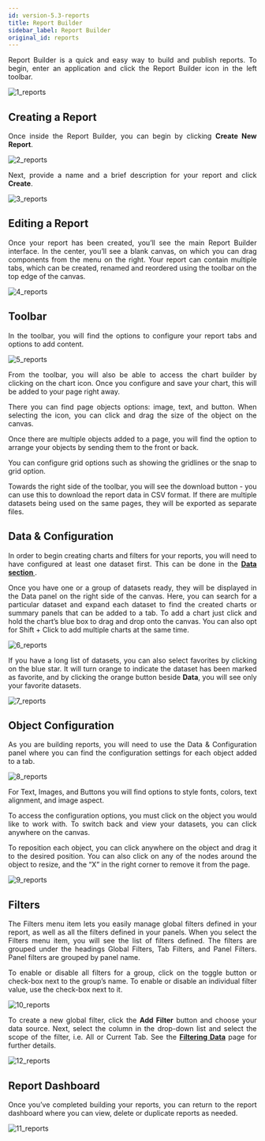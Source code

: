 ```yaml
---
id: version-5.3-reports
title: Report Builder
sidebar_label: Report Builder
original_id: reports
---
```


<div style="text-align: justify">

Report Builder is a quick and easy way to build and publish reports. To begin, enter an application and click the Report Builder icon in the left toolbar.

![1_reports](https://s3.amazonaws.com/cdn.qrvey.com/documentation_assets/ui-docs/builders/3.4.4.1_reports/1_reports.png#thumbnail-20)

## Creating a Report
Once inside the Report Builder, you can begin by clicking **Create New Report**.

![2_reports](https://s3.amazonaws.com/cdn.qrvey.com/documentation_assets/ui-docs/builders/3.4.4.1_reports/2_reports.png#thumbnail-40)

Next, provide a name and a brief description for your report and click **Create**.

![3_reports](https://s3.amazonaws.com/cdn.qrvey.com/documentation_assets/ui-docs/builders/3.4.4.1_reports/3_reports.png#thumbnail-80)

## Editing a Report
Once your report has been created, you’ll see the main Report Builder interface. In the center, you’ll see a blank canvas, on which you can drag components from the menu on the right. Your report can contain multiple tabs, which can be created, renamed and reordered using the toolbar on the top edge of the canvas.

![4_reports](https://s3.amazonaws.com/cdn.qrvey.com/documentation_assets/ui-docs/builders/3.4.4.1_reports/4_reports.png#thumbnail)

## Toolbar

In the toolbar, you will find the options to configure your report tabs and options to add content.

![5_reports](https://s3.amazonaws.com/cdn.qrvey.com/documentation_assets/ui-docs/builders/3.4.4.1_reports/5_reports.png#thumbnail)



From the toolbar, you will also be able to access the chart builder by clicking on the chart icon. Once you configure and save your chart, this will be added to your page right away. 

There you can find page objects options: image, text, and button. When selecting the icon, you can click and drag the size of the object on the canvas. 

Once there are multiple objects added to a page, you will find the option to arrange your objects by sending them to the front or back. 

You can configure grid options such as showing the gridlines or the snap to grid option. 


Towards the right side of the toolbar, you will see the download button - you can use this to download the report data in CSV format. If there are multiple datasets being used on the same pages, they will be exported as separate files.


## Data & Configuration
In order to begin creating charts and filters for your reports, you will need to have configured at least one dataset first. This can be done in the <a href="docs/ui-docs/datasets/data_overview/"> <strong>Data section </strong></a>. 

Once you have one or a group of datasets ready, they will be displayed in the Data panel on the right side of the canvas. Here, you can search for a particular dataset and expand each dataset to find the created charts or summary panels that can be added to a tab. To add a chart just click and hold the chart’s blue box to drag and drop onto the canvas. You can also opt for Shift + Click to add multiple charts at the same time. 

![6_reports](https://s3.amazonaws.com/cdn.qrvey.com/documentation_assets/ui-docs/builders/3.4.4.1_reports/6_reports.png#thumbnail)

If you have a long list of datasets, you can also select favorites by clicking on the blue star. It will turn orange to indicate the dataset has been marked as favorite, and by clicking the orange button beside **Data**, you will see only your favorite datasets. 


![7_reports](https://s3.amazonaws.com/cdn.qrvey.com/documentation_assets/ui-docs/builders/3.4.4.1_reports/7_reports.png#thumbnail)


## Object Configuration
As you are building reports, you will need to use the Data & Configuration panel where you can find the configuration settings for each object added to a tab. 

![8_reports](https://s3.amazonaws.com/cdn.qrvey.com/documentation_assets/ui-docs/builders/3.4.4.1_reports/8_reports.png#thumbnail)


For Text, Images, and Buttons you will find options to style fonts, colors, text alignment, and image aspect. 

To access the configuration options, you must click on the object you would like to work with. To switch back and view your datasets, you can click anywhere on the canvas. 

To reposition each object, you can click anywhere on the object and drag it to the desired position. You can also click on any of the nodes around the object to resize, and the “X” in the right corner to remove it from the page.


![9_reports](https://s3.amazonaws.com/cdn.qrvey.com/documentation_assets/ui-docs/builders/3.4.4.1_reports/9_reports.png#thumbnail)



## Filters

The Filters menu item lets you easily manage global filters defined in your report, as well as all the filters defined in your panels. When you select the Filters menu item, you will see the list of filters defined. The filters are grouped under the headings Global Filters, Tab Filters, and Panel Filters. Panel filters are grouped by panel name.

To enable or disable all filters for a group, click on the toggle button or check-box next to the group’s name. To enable or disable an individual filter value, use the check-box next to it.

![10_reports](https://s3.amazonaws.com/cdn.qrvey.com/documentation_assets/ui-docs/builders/3.4.4.1_reports/10_reports.png#thumbnail)

To create a new global filter, click the **Add Filter** button and choose your data source. Next, select the column in the drop-down list and select the scope of the filter, i.e. All or Current Tab. See the <a href="docs/ui-docs/builders/dataviews/filters"> <strong>Filtering Data</strong></a> page for further details.

![12_reports](https://s3.amazonaws.com/cdn.qrvey.com/documentation_assets/ui-docs/builders/3.4.4.1_reports/12_reports.png#thumbnail)


## Report Dashboard

Once you’ve completed building your reports, you can return to the report dashboard  where you can view, delete or duplicate reports as needed. 

![11_reports](https://s3.amazonaws.com/cdn.qrvey.com/documentation_assets/ui-docs/builders/3.4.4.1_reports/11_reports.png#thumbnail)



